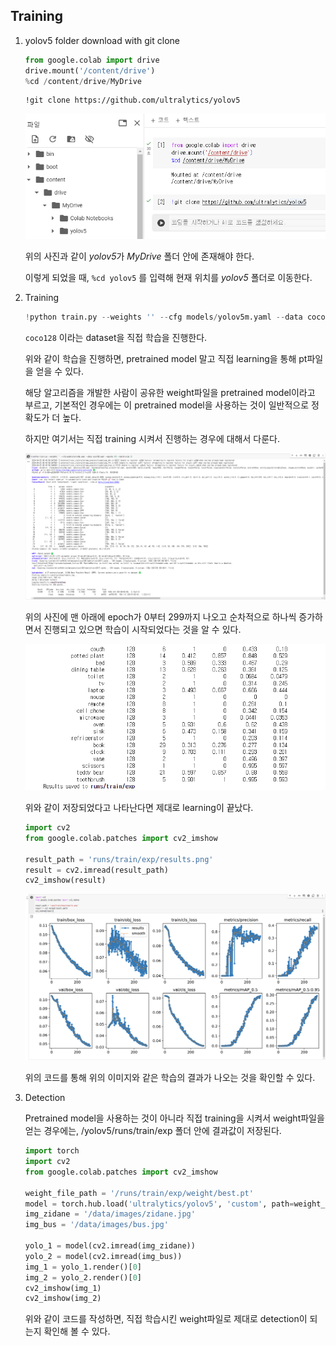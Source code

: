 ## Training

1. yolov5 folder download with git clone
    ```python
    from google.colab import drive
    drive.mount('/content/drive')
    %cd /content/drive/MyDrive
    ```
    ```
    !git clone https://github.com/ultralytics/yolov5
    ```
    <img src="./config/yolov5_download.png">
    
    위의 사진과 같이 *yolov5*가 *MyDrive* 폴더 안에 존재해야 한다.

    이렇게 되었을 때, `%cd yolov5` 를 입력해 현재 위치를 *yolov5* 폴더로 이동한다.

2. Training
    ```python
    !python train.py --weights '' --cfg models/yolov5m.yaml --data coco128.yaml --epochs 300 --batch-size 32
    ```
    `coco128` 이라는 dataset을 직접 학습을 진행한다.

    위와 같이 학습을 진행하면, pretrained model 말고 직접 learning을 통해 pt파일을 얻을 수 있다.
    
    해당 알고리즘을 개발한 사람이 공유한 weight파일을 pretrained model이라고 부르고, 기본적인 경우에는 이 pretrained model을 사용하는 것이 일반적으로 정확도가 더 높다.

    하지만 여기서는 직접 training 시켜서 진행하는 경우에 대해서 다룬다.

    <img src="./config/training.png">

    위의 사진에 맨 아래에 epoch가 0부터 299까지 나오고 순차적으로 하나씩 증가하면서 진행되고 있으면 학습이 시작되었다는 것을 알 수 있다.

    <img src="./config/training_last.png">
    
    위와 같이 저장되었다고 나타난다면 제대로 learning이 끝났다.

    ```python
    import cv2
    from google.colab.patches import cv2_imshow

    result_path = 'runs/train/exp/results.png'
    result = cv2.imread(result_path)
    cv2_imshow(result)
    ```
    <img src="./config/training_result.png">
    
    위의 코드를 통해 위의 이미지와 같은 학습의 결과가 나오는 것을 확인할 수 있다.
    

3. Detection

    Pretrained model을 사용하는 것이 아니라 직접 training을 시켜서 weight파일을 얻는 경우에는, /yolov5/runs/train/exp 폴더 안에 결과값이 저장된다.
    ```python
    import torch
    import cv2
    from google.colab.patches import cv2_imshow

    weight_file_path = '/runs/train/exp/weight/best.pt'
    model = torch.hub.load('ultralytics/yolov5', 'custom', path=weight_file_path force_reload=True, trust_repo=True)
    img_zidane = '/data/images/zidane.jpg'
    img_bus = '/data/images/bus.jpg'

    yolo_1 = model(cv2.imread(img_zidane))
    yolo_2 = model(cv2.imread(img_bus))
    img_1 = yolo_1.render()[0]
    img_2 = yolo_2.render()[0]
    cv2_imshow(img_1)
    cv2_imshow(img_2)
    ```
    위와 같이 코드를 작성하면, 직접 학습시킨 weight파일로 제대로 detection이 되는지 확인해 볼 수 있다.